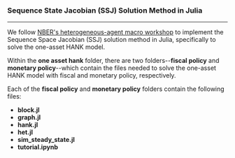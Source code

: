 ### Sequence State Jacobian (SSJ) Solution Method in Julia
---
We follow [NBER's heterogeneous-agent macro workshop](https://github.com/shade-econ/nber-workshop-2023) to implement the Sequence Space Jacobian (SSJ) solution method in Julia, specifically to solve the one-asset HANK model.

Within the **one asset hank** folder, there are two folders--**fiscal policy** and **monetary policy**--which contain the files needed to solve the one-asset HANK model with fiscal and monetary policy, respectively.

Each of the **fiscal policy** and **monetary policy** folders contain the following files:
- **block.jl**
- **graph.jl**
- **hank.jl**
- **het.jl**
- **sim_steady_state.jl**
- **tutorial.ipynb**
